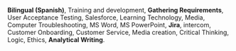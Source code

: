 **Bilingual (Spanish)**, Training and development, **Gathering Requirements**, User Acceptance Testing, Salesforce, Learning Technology, Media, Computer Troubleshooting, MS Word, MS PowerPoint, __Jira__, intercom, Customer Onboarding, Customer Service, Media creation, Critical Thinking, Logic, Ethics, **Analytical Writing**.

